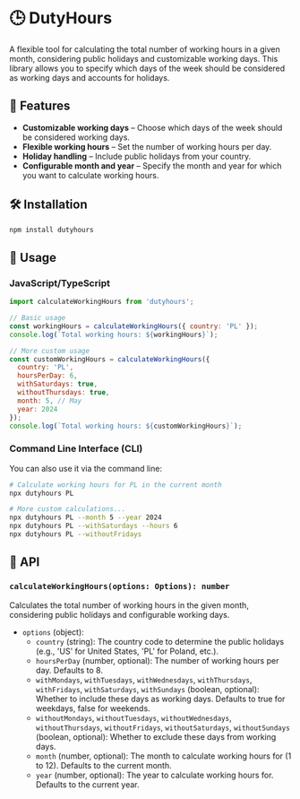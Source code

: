 # 🕒 DutyHours

A flexible tool for calculating the total number of working hours in a given month, considering public holidays and customizable working days. This library allows you to specify which days of the week should be considered as working days and accounts for holidays.

## 🚀 Features

- **Customizable working days** – Choose which days of the week should be considered working days.
- **Flexible working hours** – Set the number of working hours per day.
- **Holiday handling** – Include public holidays from your country.
- **Configurable month and year** – Specify the month and year for which you want to calculate working hours.

## 🛠️ Installation

```bash
npm install dutyhours
```

## 📖 Usage

### JavaScript/TypeScript

```javascript
import calculateWorkingHours from 'dutyhours';

// Basic usage
const workingHours = calculateWorkingHours({ country: 'PL' });
console.log(`Total working hours: ${workingHours}`);

// More custom usage
const customWorkingHours = calculateWorkingHours({
  country: 'PL',
  hoursPerDay: 6,
  withSaturdays: true,
  withoutThursdays: true,
  month: 5, // May
  year: 2024
});
console.log(`Total working hours: ${customWorkingHours}`);
```

### Command Line Interface (CLI)

You can also use it via the command line:

```bash
# Calculate working hours for PL in the current month
npx dutyhours PL

# More custom calculations...
npx dutyhours PL --month 5 --year 2024
npx dutyhours PL --withSaturdays --hours 6
npx dutyhours PL --withoutFridays
```

## 🔧 API

### `calculateWorkingHours(options: Options): number`

Calculates the total number of working hours in the given month, considering public holidays and configurable working days.

- `options` (object):
  - `country` (string): The country code to determine the public holidays (e.g., 'US' for United States, 'PL' for Poland, etc.).
  - `hoursPerDay` (number, optional): The number of working hours per day. Defaults to 8.
  - `withMondays`, `withTuesdays`, `withWednesdays`, `withThursdays`, `withFridays`, `withSaturdays`, `withSundays` (boolean, optional): Whether to include these days as working days. Defaults to true for weekdays, false for weekends.
  - `withoutMondays`, `withoutTuesdays`, `withoutWednesdays`, `withoutThursdays`, `withoutFridays`, `withoutSaturdays`, `withoutSundays` (boolean, optional): Whether to exclude these days from working days.
  - `month` (number, optional): The month to calculate working hours for (1 to 12). Defaults to the current month.
  - `year` (number, optional): The year to calculate working hours for. Defaults to the current year.

